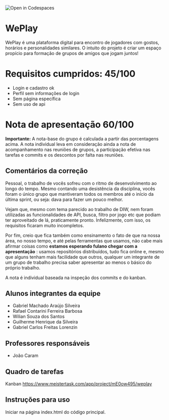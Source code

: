 ![Open in Codespaces](https://classroom.github.com/assets/open-in-codespaces-abfff4d4e15f9e1bd8274d9a39a0befe03a0632bb0f153d0ec72ff541cedbe34.svg)
# WePlay
WePlay é uma plataforma digital para encontro de jogadores com gostos, horários e personalidades similares. O intuito do projeto é criar um espaço propício para formação de grupos de amigos que jogam juntos!

# Requisitos cumpridos: 45/100
  - Login e cadastro ok
  - Perfil sem informações de login
  - Sem página específica
  - Sem uso de api

# Nota de apresentação 60/100

**Importante:** A nota-base do grupo é calculada a partir das porcentagens acima. A nota individual leva em consideração ainda a nota de acompanhamento nas reuniões de grupos, a participação efetiva nas tarefas e commits e os descontos por falta nas reuniões. 

## Comentários da correção

Pessoal, o trabalho de vocês sofreu com o ritmo de desenvolvimento ao longo do tempo. Mesmo contando uma desistência da disciplina, vocês foram o único grupo que mantiveram todos os membros até o início da última sprint, ou seja: dava para fazer um pouco melhor. 

Vejam que, mesmo com tema parecido ao trabalho de DIW, nem foram utilizadas as funcionalidades de API, busca, filtro por jogo etc que podiam ter aproveitado de lá, praticamente pronto. Infelizmente, com isso, os requisitos ficaram muito incompletos. 

Por fim, creio que fica também como ensinamento o fato de que na nossa área, no nosso tempo, e até pelas ferramentas que usamos, não cabe mais afirmar coisas como __estamos esperando fulano chegar com a apresentação__ : usamos repositórios distribuídos, tudo fica online e, mesmo que alguns tenham mais facilidade que outros, qualquer um integrante de um grupo de trabalho precisa saber apresentar ao menos o básico do próprio trabalho.

A nota é individual baseada na inspeção dos commits e do kanban.


## Alunos integrantes da equipe

* Gabriel Machado Araújo Silveira
* Rafael Contarini Ferreira Barbosa
* Wilian Souza dos Santos
* Guilherme Henrique da Silveira
* Gabriel Carlos Freitas Lorenzin

## Professores responsáveis

* João Caram

## Quadro de tarefas
Kanban https://www.meistertask.com/app/project/mE0ow495/weplay

## Instruções para uso
Iniciar na página index.html do código principal.
